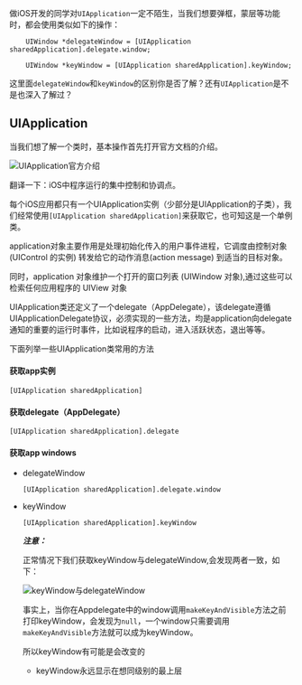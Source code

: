 做iOS开发的同学对`UIApplication`一定不陌生，当我们想要弹框，蒙层等功能时，都会使用类似如下的操作：

```objc
    UIWindow *delegateWindow = [UIApplication sharedApplication].delegate.window;
```

```objc
    UIWindow *keyWindow = [UIApplication sharedApplication].keyWindow;
```
这里面`delegateWindow`和`keyWindow`的区别你是否了解？还有`UIApplication`是不是也深入了解过？

## UIApplication

当我们想了解一个类时，基本操作首先打开官方文档的介绍。

![UIApplication官方介绍](https://cdn.jsdelivr.net/gh/ZpFate/ImageService@master/uPic/ZVbDa2jIxeyTHP620200407155049.png)

翻译一下：iOS中程序运行的集中控制和协调点。

每个iOS应用都只有一个UIApplication实例（少部分是UIApplication的子类），我们经常使用`[UIApplication sharedApplication]`来获取它，也可知这是一个单例类。

application对象主要作用是处理初始化传入的用户事件进程，它调度由控制对象 (UIControl 的实例) 转发给它的动作消息(action message) 到适当的目标对象。

同时，application 对象维护一个打开的窗口列表 (UIWindow 对象),通过这些可以检索任何应用程序的 UIView 对象

UIApplication类还定义了一个delegate（AppDelegate），该delegate遵循UIApplicationDelegate协议，必须实现的一些方法，均是application向delegate通知的重要的运行时事件，比如说程序的启动，进入活跃状态，退出等等。

下面列举一些UIApplication类常用的方法

#### 获取app实例

```Objc
[UIApplication sharedApplication]
```

#### 获取delegate（AppDelegate）

```objc
[UIApplication sharedApplication].delegate
```

#### 获取app windows

* delegateWindow

  ```
  [UIApplication sharedApplication].delegate.window
  ```

* keyWindow

  ```
  [UIApplication sharedApplication].keyWindow
  ```

  ***注意：***

  正常情况下我们获取keyWindow与delegateWindow,会发现两者一致，如下：

  ![keyWindow与delegateWindow](https://cdn.jsdelivr.net/gh/ZpFate/ImageService@master/uPic/image-2020040720405172020200407204051.png)

  

  事实上，当你在Appdelegate中的window调用`makeKeyAndVisible`方法之前打印keyWindow，会发现为`null`，一个window只需要调用`makeKeyAndVisible`方法就可以成为keyWindow。

  所以keyWindow有可能是会改变的

  * keyWindow永远显示在想同级别的最上层



